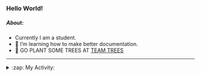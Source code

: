 ### Hello World!

##### About:
- Currently I am a student.
- 🌱 I’m learning how to make better documentation.
- 🌱 GO PLANT SOME TREES AT [TEAM TREES](https://teamtrees.org/)

---
<details>
  <summary>:zap: My Activity:</summary>
  
<!--START_SECTION:waka-->
![Code Time](http://img.shields.io/badge/Code%20Time-1%2C121%20hrs%2033%20mins-blue)

**I'm a Night 🦉** 

```text
🌞 Morning                1611 commits        ██░░░░░░░░░░░░░░░░░░░░░░░   09.81 % 
🌆 Daytime                5560 commits        ████████░░░░░░░░░░░░░░░░░   33.87 % 
🌃 Evening                4679 commits        ███████░░░░░░░░░░░░░░░░░░   28.50 % 
🌙 Night                  4567 commits        ███████░░░░░░░░░░░░░░░░░░   27.82 % 
```
📅 **I'm Most Productive on Wednesday** 

```text
Monday                   2377 commits        ████░░░░░░░░░░░░░░░░░░░░░   14.48 % 
Tuesday                  2060 commits        ███░░░░░░░░░░░░░░░░░░░░░░   12.55 % 
Wednesday                3920 commits        ██████░░░░░░░░░░░░░░░░░░░   23.88 % 
Thursday                 2176 commits        ███░░░░░░░░░░░░░░░░░░░░░░   13.25 % 
Friday                   1628 commits        ██░░░░░░░░░░░░░░░░░░░░░░░   09.92 % 
Saturday                 1454 commits        ██░░░░░░░░░░░░░░░░░░░░░░░   08.86 % 
Sunday                   2802 commits        ████░░░░░░░░░░░░░░░░░░░░░   17.07 % 
```


📊 **This Week I Spent My Time On** 

```text
🔥 Editors: 
VS Code                  6 hrs 39 mins       █████████████████████████   100.00 % 

🐱‍💻 Projects: 
praise                   6 hrs 38 mins       █████████████████████████   99.94 % 
CSF22                    0 secs              ░░░░░░░░░░░░░░░░░░░░░░░░░   00.06 % 
```


 Last Updated on 12/05/2023 03:07:54 UTC
<!--END_SECTION:waka-->
</details>
